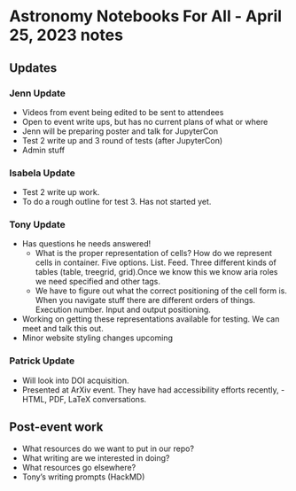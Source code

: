 # Astronomy Notebooks For All - April 25, 2023 notes

## Updates

### Jenn Update

- Videos from event being edited to be sent to attendees
- Open to event write ups, but has no current plans of what or where
- Jenn will be preparing poster and talk for JupyterCon
- Test 2 write up and 3 round of tests (after JupyterCon)
- Admin stuff 

### Isabela Update

- Test 2 write up work.
- To do a rough outline for test 3. Has not started yet.

### Tony Update

- Has questions he needs answered!
    - What is the proper representation of cells? How do we represent cells in container. Five options. List. Feed. Three different kinds of tables (table, treegrid, grid).Once we know this we know aria roles we need specified and other tags.
    - We have to figure out what the correct positioning of the cell form is. When you navigate stuff there are different orders of things. Execution number. Input and output positioning.
- Working on getting these representations available for testing. We can meet and talk this out.
- Minor website styling changes upcoming

### Patrick Update

- Will look into DOI acquisition.
- Presented at ArXiv event. They have had accessibility efforts recently, - HTML, PDF, LaTeX conversations.

## Post-event work

- What resources do we want to put in our repo?
- What writing are we interested in doing?
- What resources go elsewhere?
- Tony’s writing prompts (HackMD)
